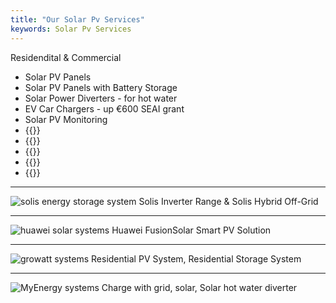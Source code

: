 ```yaml
---
title: "Our Solar Pv Services"
keywords: Solar Pv Services
---
```

Residendital & Commercial

- Solar PV Panels
- Solar PV Panels with Battery Storage
- Solar Power Diverters - for hot water
- EV Car Chargers - up €600 SEAI grant
- Solar PV Monitoring
- {{<extlink text="Solis with Energy Storage" href="https://www.solisinverters.com/uk/Residential-Solutions.html#page1/" icon="fa fa-external-link">}}
- {{<extlink text="Huawei Residential Smart PV & ESS Solution" href="https://solar.huawei.com/en/" icon="fa fa-external-link">}}
- {{<extlink text="Growatt Solar PV Systems" href="https://us.growatt.com/solutions/off-grid-storage-system" icon="fa fa-external-link">}}
- {{<extlink text="Victron ESS Systems" href="https://www.victronenergy.com/" icon="fa fa-external-link">}}
- {{<extlink text="My Energi Systems" href="https://www.myenergi.com/ie" icon="fa fa-external-link">}}

---

![solis energy storage system](../images/solis1.png "Solis Inverter Range & Solis Hybrid Off-Grid")  Solis Inverter Range & Solis Hybrid Off-Grid

---

![huawei solar systems](../images/huawei1.png "Huawei FusionSolar Smart PV Solution")  Huawei FusionSolar Smart PV Solution

---

![growatt systems](../images/growatt.png "Residential PV System, Residential Storage System")  Residential PV System, Residential Storage System

---

![MyEnergy systems](../images/myenergy.png "Charge with grid, solar, Solar hot water diverter")  Charge with grid, solar, Solar hot water diverter